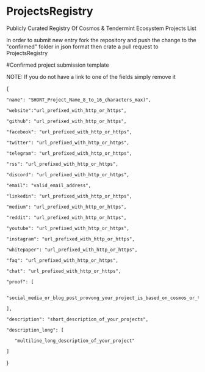 # ProjectsRegistry
Publicly Curated Registry Of Cosmos &amp; Tendermint Ecosystem Projects List

In order to submit new entry fork the repository and push the change to the "confirmed" folder in json format then crate a pull request to ProjectsRegistry

#Confirmed project submission template

NOTE: If you do not have a link to one of the fields simply remove it



{

    "name": "SHORT_Project_Name_8_to_16_characters_max)",

    "website":"url_prefixed_with_http_or_https",

    "github": "url_prefixed_with_http_or_https",

    "facebook": "url_prefixed_with_http_or_https",

    "twitter": "url_prefixed_with_http_or_https",

    "telegram": "url_prefixed_with_http_or_https",

    "rss": "url_prefixed_with_http_or_https",

    "discord": "url_prefixed_with_http_or_https",

    "email": "valid_email_address",

    "linkedin": "url_prefixed_with_http_or_https",

    "medium": "url_prefixed_with_http_or_https",

    "reddit": "url_prefixed_with_http_or_https",

    "youtube": "url_prefixed_with_http_or_https",

    "instagram": "url_prefixed_with_http_or_https",

    "whitepaper": "url_prefixed_with_http_or_https",

    "faq": "url_prefixed_with_http_or_https",

    "chat": "url_prefixed_with_http_or_https",

    "proof": [ 

        "social_media_or_blog_post_provong_your_project_is_based_on_cosmos_or_tendermint_start"

    ],

    "description": "short_description_of_your_projects",

    "description_long": [

       "multiline_long_description_of_your_project"

    ]
}


